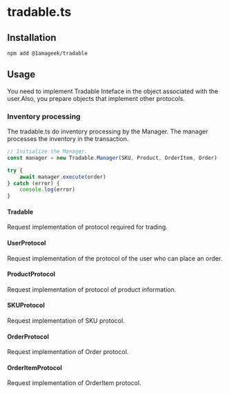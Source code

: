 # tradable.ts

## Installation

```
npm add @1amageek/tradable
```


## Usage

You need to implement Tradable Inteface in the object associated with the user.Also, you prepare objects that implement other protocols.

### Inventory processing
The tradable.ts do inventory processing by the Manager. The manager processes the inventory in the transaction.


```typescript
// Initialize the Manager.
const manager = new Tradable.Manager(SKU, Product, OrderItem, Order)

try {
    await manager.execute(order)
} catch (error) {
    console.log(error)
}
```

#### Tradable
Request implementation of protocol required for trading.

#### UserProtocol
Request implementation of the protocol of the user who can place an order.

#### ProductProtocol
Request implementation of protocol of product information.

#### SKUProtocol
Request implementation of SKU protocol.

#### OrderProtocol
Request implementation of Order protocol.

#### OrderItemProtocol
Request implementation of OrderItem protocol.

